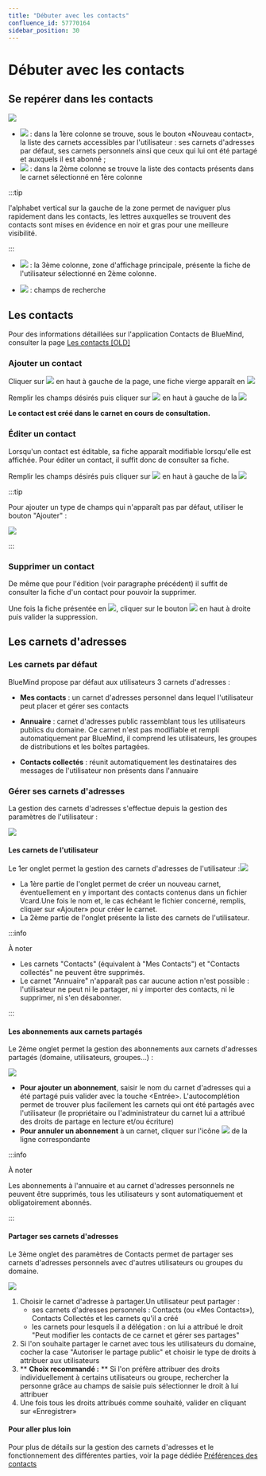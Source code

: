 ```yaml
---
title: "Débuter avec les contacts"
confluence_id: 57770164
sidebar_position: 30
---
```

# Débuter avec les contacts


## Se repérer dans les contacts

![](../attachments/57770410/62555135.png)

- ![](../attachments/57769989/69896475.png) : dans la 1ère colonne se trouve, sous le bouton «Nouveau contact», la liste des carnets accessibles par l'utilisateur : ses carnets d'adresses par défaut, ses carnets personnels ainsi que ceux qui lui ont été partagé et auxquels il est abonné ;
- ![](../attachments/57769989/69896474.png) : dans la 2ème colonne se trouve la liste des contacts présents dans le carnet sélectionné en 1ère colonne


:::tip

l'alphabet vertical sur la gauche de la zone permet de naviguer plus rapidement dans les contacts, les lettres auxquelles se trouvent des contacts sont mises en évidence en noir et gras pour une meilleure visibilité.

:::

- ![](../attachments/57769989/69896473.png) : la 3ème colonne, zone d'affichage principale, présente la fiche de l'utilisateur sélectionné en 2ème colonne.

- ![](../attachments/57769989/69896472.png) : champs de recherche


## Les contacts

Pour des informations détaillées sur l'application Contacts de BlueMind, consulter la page [Les contacts [OLD]](/Guide_de_l_utilisateur/Les_contacts/)

### Ajouter un contact

Cliquer sur ![](../attachments/57770164/57770172.png) en haut à gauche de la page, une fiche vierge apparaît en ![](../attachments/57769989/69896473.png)

Remplir les champs désirés puis cliquer sur ![](../attachments/57770164/57770170.png) en haut à gauche de la ![](../attachments/57769989/69896473.png)

**Le contact est créé dans le carnet en cours de consultation.**

### Éditer un contact

Lorsqu'un contact est éditable, sa fiche apparaît modifiable lorsqu'elle est affichée. Pour éditer un contact, il suffit donc de consulter sa fiche.

Remplir les champs désirés puis cliquer sur ![](../attachments/57770164/57770170.png) en haut à gauche de la ![](../attachments/57769989/69896473.png)


:::tip

Pour ajouter un type de champs qui n'apparaît pas par défaut, utiliser le bouton "Ajouter" :

![](../attachments/57770164/57770166.png)

:::

### Supprimer un contact

De même que pour l'édition (voir paragraphe précédent) il suffit de consulter la fiche d'un contact pour pouvoir la supprimer.

Une fois la fiche présentée en ![](../attachments/57769989/69896473.png), cliquer sur le bouton ![](../attachments/57770164/57770168.png) en haut à droite puis valider la suppression.

## Les carnets d'adresses

### Les carnets par défaut

BlueMind propose par défaut aux utilisateurs 3 carnets d'adresses :

- **Mes contacts** : un carnet d'adresses personnel dans lequel l'utilisateur peut placer et gérer ses contacts

- **Annuaire** : carnet d'adresses public rassemblant tous les utilisateurs publics du domaine. Ce carnet n'est pas modifiable et rempli automatiquement par BlueMind, il comprend les utilisateurs, les groupes de distributions et les boîtes partagées.
- **Contacts collectés** : réunit automatiquement les destinataires des messages de l'utilisateur non présents dans l'annuaire


### Gérer ses carnets d'adresses

La gestion des carnets d'adresses s'effectue depuis la gestion des paramètres de l'utilisateur :

![](../attachments/57770060/57770071.png)

#### Les carnets de l'utilisateur

Le 1er onglet permet la gestion des carnets d'adresses de l'utilisateur :![](../attachments/57770425/57770436.png)

- La 1ère partie de l'onglet permet de créer un nouveau carnet, éventuellement en y important des contacts contenus dans un fichier Vcard.Une fois le nom et, le cas échéant le fichier concerné, remplis, cliquer sur «Ajouter» pour créer le carnet.
- La 2ème partie de l'onglet présente la liste des carnets de l'utilisateur.


:::info

À noter

- Les carnets "Contacts" (équivalent à "Mes Contacts") et "Contacts collectés" ne peuvent être supprimés.
- Le carnet "Annuaire" n'apparaît pas car aucune action n'est possible : l'utilisateur ne peut ni le partager, ni y importer des contacts, ni le supprimer, ni s'en désabonner.


:::


#### Les abonnements aux carnets partagés

Le 2ème onglet permet la gestion des abonnements aux carnets d'adresses partagés (domaine, utilisateurs, groupes...) :

![](../attachments/57770164/57770174.png)

- **Pour ajouter un abonnement**, saisir le nom du carnet d'adresses qui a été partagé puis valider avec la touche &lt;Entrée>. L'autocomplétion permet de trouver plus facilement les carnets qui ont été partagés avec l'utilisateur (le propriétaire ou l'administrateur du carnet lui a attribué des droits de partage en lecture et/ou écriture)
- **Pour annuler un abonnement** à un carnet, cliquer sur l'icône ![](../attachments/57769989/69896481.png) de la ligne correspondante


:::info

À noter

Les abonnements à l'annuaire et au carnet d'adresses personnels ne peuvent être supprimés, tous les utilisateurs y sont automatiquement et obligatoirement abonnés.

:::


#### Partager ses carnets d'adresses

Le 3ème onglet des paramètres de Contacts permet de partager ses carnets d'adresses personnels avec d'autres utilisateurs ou groupes du domaine.

![](../attachments/57770425/57770440.png)

1. Choisir le carnet d'adresse à partager.Un utilisateur peut partager :
    - ses carnets d'adresses personnels : Contacts (ou «Mes Contacts»), Contacts Collectés et les carnets qu'il a créé
    - les carnets pour lesquels il a délégation : on lui a attribué le droit "Peut modifier les contacts de ce carnet et gérer ses partages"
2. Si l'on souhaite partager le carnet avec tous les utilisateurs du domaine, cocher la case "Autoriser le partage public" et choisir le type de droits à attribuer aux utilisateurs
3. ** **Choix recommandé :** ** Si l'on préfère attribuer des droits individuellement à certains utilisateurs ou groupe, rechercher la personne grâce au champs de saisie puis sélectionner le droit à lui attribuer
4. Une fois tous les droits attribués comme souhaité, valider en cliquant sur «Enregistrer»


#### Pour aller plus loin

Pour plus de détails sur la gestion des carnets d'adresses et le fonctionnement des différentes parties, voir la page dédiée [Préférences des contacts](/Guide_de_l_utilisateur/Les_contacts/Gestion_des_carnets_d_adresses/)


